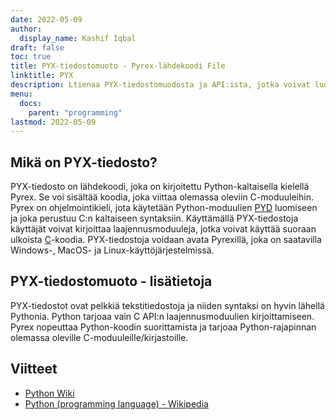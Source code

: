 ```yaml
---
date: 2022-05-09
author:
  display_name: Kashif Iqbal
draft: false
toc: true
title: PYX-tiedostomuoto - Pyrex-lähdekoodi File
linktitle: PYX
description: Ltienaa PYX-tiedostomuodosta ja API:ista, jotka voivat luoda ja avata PYX-tiedostons.
menu:
  docs:
    parent: "programming"
lastmod: 2022-05-09
---
```


## Mikä on PYX-tiedosto?

PYX-tiedosto on lähdekoodi, joka on kirjoitettu Python-kaltaisella kielellä Pyrex. Se voi sisältää koodia, joka viittaa olemassa oleviin C-moduuleihin. Pyrex on ohjelmointikieli, jota käytetään Python-moduulien [PYD](/programming/pyd/) luomiseen ja joka perustuu C:n kaltaiseen syntaksiin. Käyttämällä PYX-tiedostoja käyttäjät voivat kirjoittaa laajennusmoduuleja, jotka voivat käyttää suoraan ulkoista [C](/programming/c/)-koodia.
PYX-tiedostoja voidaan avata Pyrexillä, joka on saatavilla Windows-, MacOS- ja Linux-käyttöjärjestelmissä.

## PYX-tiedostomuoto - lisätietoja

PYX-tiedostot ovat pelkkiä tekstitiedostoja ja niiden syntaksi on hyvin lähellä Pythonia. Python tarjoaa vain C API:n laajennusmoduulien kirjoittamiseen. Pyrex nopeuttaa Python-koodin suorittamista ja tarjoaa Python-rajapinnan olemassa oleville C-moduuleille/kirjastoille.

## Viitteet

 * [Python Wiki](https://wiki.python.org/moin/Pyrex)
 * [Python (programming language) - Wikipedia](https://en.wikipedia.org/wiki/Python_(programming_language))

